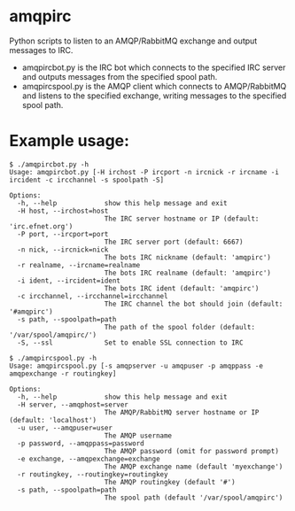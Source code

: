 amqpirc
=======

Python scripts to listen to an AMQP/RabbitMQ exchange and output messages to IRC.

- amqpircbot.py is the IRC bot which connects to the specified IRC server and outputs messages from the specified spool path.
- amqpircspool.py is the AMQP client which connects to AMQP/RabbitMQ and listens to the specified exchange, writing messages to the specified spool path.

Example usage:
==============
    $ ./amqpircbot.py -h
    Usage: amqpircbot.py [-H irchost -P ircport -n ircnick -r ircname -i ircident -c ircchannel -s spoolpath -S]

    Options:
      -h, --help            show this help message and exit
      -H host, --irchost=host
                            The IRC server hostname or IP (default: 'irc.efnet.org')
      -P port, --ircport=port
                            The IRC server port (default: 6667)
      -n nick, --ircnick=nick
                            The bots IRC nickname (default: 'amqpirc')
      -r realname, --ircname=realname
                            The bots IRC realname (default: 'amqpirc')
      -i ident, --ircident=ident
                            The bots IRC ident (default: 'amqpirc')
      -c ircchannel, --ircchannel=ircchannel
                            The IRC channel the bot should join (default: '#amqpirc')
      -s path, --spoolpath=path
                            The path of the spool folder (default: '/var/spool/amqpirc/')
      -S, --ssl             Set to enable SSL connection to IRC

    $ ./amqpircspool.py -h
    Usage: amqpircspool.py [-s amqpserver -u amqpuser -p amqppass -e amqpexchange -r routingkey]

    Options:
      -h, --help            show this help message and exit
      -H server, --amqphost=server
                            The AMQP/RabbitMQ server hostname or IP (default: 'localhost')
      -u user, --amqpuser=user
                            The AMQP username
      -p password, --amqppass=password
                            The AMQP password (omit for password prompt)
      -e exchange, --amqpexchange=exchange
                            The AMQP exchange name (default 'myexchange')
      -r routingkey, --routingkey=routingkey
                            The AMQP routingkey (default '#')
      -s path, --spoolpath=path
                            The spool path (default '/var/spool/amqpirc')
